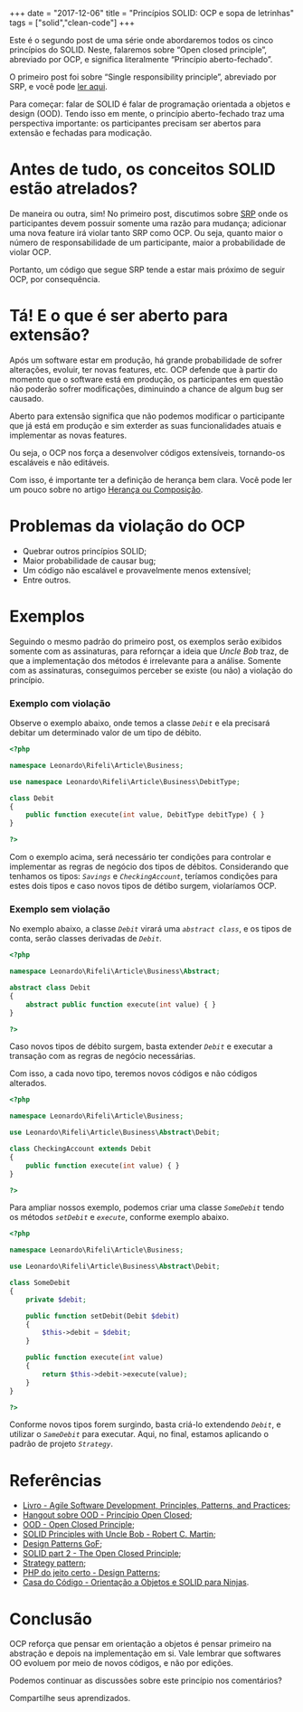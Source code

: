 +++
date = "2017-12-06"
title = "Princípios SOLID: OCP e sopa de letrinhas"
tags = ["solid","clean-code"]
+++

Este é o segundo post de uma série onde abordaremos todos os cinco princípios do SOLID. Neste, falaremos sobre “Open closed principle”, abreviado por OCP, e significa literalmente “Princípio aberto-fechado”.

O primeiro post foi sobre “Single responsibility principle”, abreviado por SRP, e você pode [ler aqui](http://leonardo.rifeli.tech/development/2017/03/20/principios-solid-srp-e-sopa-de-letrinhas.html).

Para começar: falar de SOLID é falar de programação orientada a objetos e design (OOD). Tendo isso em mente, o princípio aberto-fechado traz uma perspectiva importante: os participantes precisam ser abertos para extensão e fechadas para modicação.

# **Antes de tudo, os conceitos SOLID estão atrelados?**

De maneira ou outra, sim! No primeiro post, discutimos sobre [SRP](http://leonardo.rifeli.tech/development/2017/03/20/principios-solid-srp-e-sopa-de-letrinhas.html) onde os participantes devem possuir somente uma razão para mudança; adicionar uma nova feature irá violar tanto SRP como OCP. Ou seja, quanto maior o número de responsabilidade de um participante, maior a probabilidade de violar OCP.

Portanto, um código que segue SRP tende a estar mais próximo de seguir OCP, por consequência.

# **Tá! E o que é ser aberto para extensão?**

Após um software estar em produção, há grande probabilidade de sofrer alterações, evoluir, ter novas features, etc. OCP defende que à partir do momento que o software está em produção, os participantes em questão não poderão sofrer modificações, diminuindo a chance de algum bug ser causado.

Aberto para extensão significa que não podemos modificar o participante que já está em produção e sim exterder as suas funcionalidades atuais e implementar as novas features.

Ou seja, o OCP nos força a desenvolver códigos extensíveis, tornando-os escaláveis e não editáveis.

Com isso, é importante ter a definição de herança bem clara. Você pode ler um pouco sobre no artigo [Herança ou Composição](https://leonardo.rifeli.tech/development/2016/08/19/heranca-ou-composicao-qual-utilizar.html).

# **Problemas da violação do OCP**

- Quebrar outros princípios SOLID;
- Maior probabilidade de causar bug;
- Um código não escalável e provavelmente menos extensível;
- Entre outros.

# **Exemplos**

Seguindo o mesmo padrão do primeiro post, os exemplos serão exibidos somente com as assinaturas, para refornçar a ideia que *Uncle Bob* traz, de que a implementação dos métodos é irrelevante para a análise. Somente com as assinaturas, conseguimos perceber se existe (ou não) a violação do princípio.

### Exemplo com violação

Observe o exemplo abaixo, onde temos a classe *`Debit`* e ela precisará debitar um determinado valor de um tipo de débito.

```php
<?php

namespace Leonardo\Rifeli\Article\Business;

use namespace Leonardo\Rifeli\Article\Business\DebitType;

class Debit
{
    public function execute(int value, DebitType debitType) { }
}

?>
```

Com o exemplo acima, será necessário ter condições para controlar e implementar as regras de negócio dos tipos de débitos. Considerando que tenhamos os tipos: *`Savings`* e *`CheckingAccount`*, teríamos condições para estes dois tipos e caso novos tipos de détibo surgem, violaríamos OCP.

### Exemplo sem violação

No exemplo abaixo, a classe *`Debit`* virará uma *`abstract class`*, e os tipos de conta, serão classes derivadas de *`Debit`*.

```php
<?php

namespace Leonardo\Rifeli\Article\Business\Abstract;

abstract class Debit
{
    abstract public function execute(int value) { }
}

?>
```

Caso novos tipos de débito surgem, basta extender *`Debit`* e executar a transação com as regras de negócio necessárias.

Com isso, a cada novo tipo, teremos novos códigos e não códigos alterados.

```php
<?php

namespace Leonardo\Rifeli\Article\Business;

use Leonardo\Rifeli\Article\Business\Abstract\Debit;

class CheckingAccount extends Debit
{
    public function execute(int value) { }
}

?>
```

Para ampliar nossos exemplo, podemos criar uma classe *`SomeDebit`* tendo os métodos *`setDebit`* e *`execute`*, conforme exemplo abaixo.

```php
<?php

namespace Leonardo\Rifeli\Article\Business;

use Leonardo\Rifeli\Article\Business\Abstract\Debit;

class SomeDebit
{
    private $debit;

    public function setDebit(Debit $debit)
    {
        $this->debit = $debit;
    }

    public function execute(int value)
    {
        return $this->debit->execute(value);
    }
}

?>
```

Conforme novos tipos forem surgindo, basta criá-lo extendendo *`Debit`*, e utilizar o *`SameDebit`* para executar. Aqui, no final, estamos aplicando o padrão de projeto *`Strategy`*.

# **Referências**

- [Livro - Agile Software Development, Principles, Patterns, and Practices](https://www.amazon.com/dp/0135974445/);
- [Hangout sobre OOD - Princípio Open Closed](https://www.youtube.com/watch?v=LsA4QRwq58o&list=PLRX4OtWY_G7N518US48x-EZxXt6h0pr3V&index=2);
- [OOD - Open Closed Principle](https://pt.slideshare.net/MayogaX/ood-princpio-openclosed);
- [SOLID Principles with Uncle Bob - Robert C. Martin](http://www.hanselminutes.com/145/solid-principles-with-uncle-bob-robert-c-martin);
- [Design Patterns GoF](https://en.wikipedia.org/wiki/Design_Patterns);
- [SOLID part 2 - The Open Closed Principle](https://code.tutsplus.com/pt/tutorials/solid-part-2-the-openclosed-principle--net-36600);
- [Strategy pattern](https://en.wikipedia.org/wiki/Strategy_pattern);
- [PHP do jeito certo - Design Patterns](http://br.phptherightway.com/pages/Design-Patterns.html);
- [Casa do Código - Orientação a Objetos e SOLID para Ninjas](https://www.casadocodigo.com.br/products/livro-oo-solid).

# **Conclusão**

OCP reforça que pensar em orientação a objetos é pensar primeiro na abstração e depois na implementação em si. Vale lembrar que softwares OO evoluem por meio de novos códigos, e não por edições.

Podemos continuar as discussões sobre este princípio nos comentários?

Compartilhe seus aprendizados.